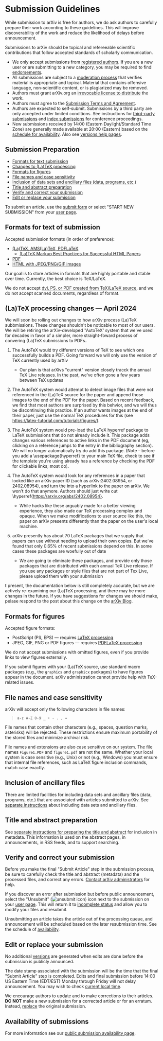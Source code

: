 # Submission Guidelines

<span id="guidelines"></span>

While submission to arXiv is free for authors, we do ask authors to carefully prepare their work according to these guidelines. This will improve discoverability of the work and reduce the likelihood of delays before announcement.

Submissions to arXiv should be topical and refereeable scientific contributions that follow accepted standards of scholarly communication.

-   We only accept submissions from [registered authors](../registerhelp.md). If you are a new user or are submitting to a new category, you may be required to find [endorsements](../endorsement.md).
-   All submissions are subject to a [moderation process](../moderation/index.md) that verifies material is appropriate and topical. Material that contains offensive language, non-scientific content, or is plagiarized may be removed.  
-   Authors must grant arXiv.org an [irrevocable license to distribute](../license/index.md) the work.
-   Authors must agree to the [Submission Terms and Agreement](../policies/submission_agreement.md).
-   Authors are expected to self-submit. Submissions by a third party are only accepted under limited conditions. See instructions for [third-party submissions](../third_party_submission.md) and [index submissions](../submit_index.md) for conference proceedings.
-   New submissions received by 14:00 (Eastern Daylight/Standard Time Zone) are generally made available at 20:00 (Eastern) based on the [schedule for availability](../availability.md). Also see [versions help pages](../versions.md).

## Submission Preparation

-   [Formats for text submission](#text)
-   [Changes  to (La)TeX processing](#newtex)
-   [Formats for figures](#figures)
-   [File names and case sensitivity](#files)
-   [Inclusion of data sets and ancillary files (data, programs,
    etc.)](#datasets)
-   [Title and abstract preparation](#prep)
-   [Verify and correct your submission](#correct)
-   [Edit or replace your submission](#replace)


To submit an article, use the [submit form](http://arxiv.org/submit)
    or select "START NEW SUBMISSION" from your [user
    page](http://arxiv.org/user).

<span id="text"></span>

## Formats for text of submission


Accepted submission formats
(in order of preference):

-   [(La)TeX, AMS(La)TeX, PDFLaTeX](../submit_tex.md)
    - [(La)TeX Markup Best Practices for Successful HTML Papers](../submit_latex_best_practices.md)
-   [PDF](../submit_pdf.md)
-   [HTML with JPEG/PNG/GIF images](../submit_index.md)

Our goal is to store articles in formats that are highly portable and
stable over time. Currently, the best choice is TeX/LaTeX.

We do not accept [dvi, PS, or PDF created
from TeX/LaTeX source](../faq/whytex.md), and we
do not accept scanned documents, regardless of format.


<span id="newtex"></span>
## (La)TeX processing changes &mdash; April 2024

We will soon be rolling out changes to how arXiv process (La)TeX subbmissions. These changes shouldn't be noticable to most of our users. We will be retiring the arXiv-developed "AutoTeX' system that we've used for decades in favor of a simpler, more straight-foward process of convering (La)TeX submissions to PDFs..

 1. The AutoTeX would try different versions of TeX to see which one successfully builds a PDF. Going forward we will only use the version of TeX currently used by arXiv
    - Our plan is that arXivs "current" version closely tracck the annual TeX Live releases. In the past, we've often gone a few years between TeX updates
 1. The AutoTeX system would attempt to detect image files that were not referenced in the (La)TeX source for the paper and append those images to the end of the PDF for the paper. Based on recent feedback, we find that most authors are surprised by this behvior, and we will thus be discontinuing this practice. If an author wants images at the end of their paper, just use the normal TeX procedures for this (see https://latex-tutorial.com/tutorials/figures/).
  1. The AutoTeX system would pre-load the LaTeX hyperref package to LaTeX submissions that do not already include it. This package adds changes various references to active links in the PDF document (eg, clicking on a reference jumps to the entry in the bibliography section). We will no longer automatically try do add this package. (Note – before you add a \usepackage{hyperref} to your main TeX file, check to see if the template you're using already has a reference by checking the PDF for clickable links; most do).
1. The AutoTeX system would look for any references in a paper that looked like an arXiv paper ID (such as 	arXiv:2402.08954, or 2402.08954), and turn the into a hyperlink to the paper on arXiv. 
We won't do that anymore. Authors should just write out \hyperref{https://arxiv.org/abs/2402.08954}.
   - While hacks like these arguably made for a better viewing experience, they also made our TeX processing complex and opaque. When we make modifications to user source like this, the paper on arXiv presents differently than the paper on the user's local machine.

1. arXiv presently has about 70 LaTeX packages that we supply that papers can use without needing to upload their own copies. But we've found that only 0.65% of recent submissions depend on this. In some cases these packages are woefully out of date
   - We are going to eliminate these packages, and provide only those packages that are distributed with each annual TeX Live release. If you use any packages or style files that are not part of Tex Live, please upload them with your submission
 
t present, the documentation below is still completely accurate, but we are actively re-examining our (La)TeX processing, and there may be more changes in the future. If you have suggestions for changes we should make, pelase respond to the post about this change on the [arXiv Blog](https://blog.arxiv.org/).

<span id="figures"></span>

## Formats for figures

Accepted figure formats:

-   PostScript (PS, EPS) &mdash; requires [LaTeX processing](../submit_tex.md#latex)
-   JPEG, GIF, PNG or PDF figures &mdash; requires [PDFLaTeX processing](../submit_tex.md#pdflatex)

We do not accept submissions with omitted figures, even if you provide links to view figures externally.

If you submit figures with your (La)TeX source, use standard macro
packages (e.g., the `graphics` and `graphicx` packages) to have
figures appear in the document. arXiv administration
cannot provide help with TeX-related issues.

<span id="files"></span>

## File names and case sensitivity

arXiv will accept only the following characters in file names:

> `a-z A-Z 0-9 _ + - . , = `

File names that contain other characters (e.g., spaces, question marks,
asterisks) will be rejected. These restrictions ensure maximum portability of the stored
files and minimize archival risk.

File names and extensions are also case sensitive on our system. The
file names `Figure1.PDF` and `figure1.pdf` are not the same. Whether
your local system is case sensitive (e.g., Unix) or not (e.g., Windows)
you must ensure that internal file references, such as LaTeX figure
inclusion commands, match case exactly.

<span id="datasets"></span>

## Inclusion of ancillary files

There are limited facilities for including data sets and ancillary files
(data, programs, etc.) that are associated with articles submitted to
arXiv. See [separate instructions](../ancillary_files.md) about including data sets
and ancillary files.

<span id="prep"></span>

## Title and abstract preparation

See [separate instructions for preparing the title and abstract](../prep.md) for inclusion in metadata. This information is used on the
abstract pages, in announcements, in RSS feeds, and to support
searching.

<span id="correct"></span>

## Verify and correct your submission

Before you make the final "Submit Article" step in the submission
process, be sure to carefully check the title and abstract (metadata)
and the processed files, and correct any errors. [Contact arXiv
administrators](../contact.md) for help.

If you discover an error after submission but before public announcement,
select the "Unsubmit" (![unsubmit icon](../../assets/unsubmit.png)) icon
next to the submission on your [user page](http://arxiv.org/user). This will
return it to [incomplete status](../submit_status.md#incomplete) and allow you to
modify your files and resubmit.

Unsubmitting an article takes the article out of the processing queue, and announcement will be scheduled based on the later resubmission time. See the schedule of [availability](../availability.md).

<span id="replace"></span>

## Edit or replace your submission

No additional [versions](../versions.md) are generated when edits are done before the submission is publicly announced.

The date stamp associated with the submission will
be the time that the final "Submit Article" step is completed. Edits and
final submission before 14:00 US Eastern Time (EDT/EST) Monday through
Friday will not delay announcement. You may wish to check [current local
time](http://arXiv.org/localtime).

We encourage authors to update and to make corrections to their
articles. **DO NOT** make a new submission for a corrected article or
for an erratum. Instead, [replace](../replace.md) the original submission.

<span id="availability"></span>

## Availability of submissions

For more information see our [public submission availability page](../availability.md).
